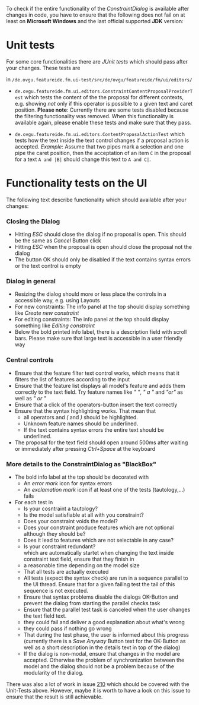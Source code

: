 To check if the entire functionality of the *ConstraintDialog* is available after changes in code, you have to ensure that the following does not fail on at least on **Microsoft Windows** and the last official supported **JDK** version:

# Unit tests
For some core functionalities there are *JUnit tests* which should pass after your changes. These tests are

in `/de.ovgu.featureide.fm.ui-test/src/de/ovgu/featureide/fm/ui/editors/`

* `de.ovgu.featureide.fm.ui.editors.ConstraintContentProposalProviderTest`  which tests the content of the the proposal for different contexts, e.g. showing *not* only if this operator is possible to a given text and caret position. **Please note**: Currently there are some tests disabled because the filtering functionality was removed. When this functionality is available again, please enable these tests and make sure that they pass.

* `de.ovgu.featureide.fm.ui.editors.ContentProposalActionTest` which tests how the text inside the text control changes if a proposal action is accepted. *Example*: Assume that two pipes mark a selection and one pipe the caret position, then the acceptation of an item `C` in the proposal for a text `A and |B|` should change this text to `A and C|`.

# Functionality tests on the UI

The following text describe functionality which should available after your changes:

### Closing the Dialog
* Hitting *ESC* should close the dialog if no proposal is open. This should be the same as *Cancel* Button click
* Hitting *ESC* when the proposal is open should close the proposal not the dialog
* The button OK should only be disabled if the text contains syntax errors or the text control is empty

### Dialog in general
* Resizing the dialog should more or less place the controls in a accessible way, e.g. using Layouts
* For new constraints: The info panel at the top should display something like *Create new constraint*
* For editing constraints: The info panel at the top should display something like *Editing constraint*
* Below the bold printed info label, there is a description field with scroll bars. Please make sure that large text is accessible in a user friendly way

### Central controls
* Ensure that the feature filter text control works, which means that it filters the list of features according to the input
* Ensure that the feature list displays all model's feature and adds them correctly to the text field. Try feature names like *"   "*, *"  a  "* and *"or"* as well as *" or "*
* Ensure that a click of the operators-button insert the text correctly
* Ensure that the syntax highlighting works. That mean that 
    * all operators and *(* and *)* should be highlighted. 
    * Unknown feature names should be underlined. 
    * If the text contains syntax errors the entire text should be underlined.
* The proposal for the text field should open around 500ms after waiting or immediately after pressing *Ctrl+Space* at the keyboard

### More details to the ConstraintDialog as "BlackBox"
* The bold info label at the top should be decorated with
    * An *error mark* icon for syntax errors
    * An *exclamation mark* icon if at least one of the tests (tautology,...) fails
* For each test in
    * Is your cosntraint a tautology?
    * Is the model satisfiable at all with you constraint?
    * Does your constraint voids the model?
    * Does your constraint produce features which are not optional although they should be?
    * Does it lead to features which are not selectable in any case?
    * Is your constraint redundant?   
  which are automatically startet when changing the text inside constraint text field, ensure that they finish in
    * a reasonable time depending on the model size
    * That all tests are actually executed
    * All tests (expect the syntax check) are run in a sequence parallel to the UI thread. Ensure that for a given failing test the tail of this sequence is not executed.
    * Ensure that syntax problems disable the dialogs OK-Button and prevent the dialog from starting the parallel checks task
    * Ensure that the parallel test task is canceled when the user changes the text field text.
    * they could fail and deliver a good explanation about what's wrong
    * they could pass if nothing go wrong
    * That during the test phase, the user is informed about this progress (currently there is a *Save Anyway* Button text for the OK-Button as well as a short description in the details text in top of the dialog)
    * If the dialog is non-modal, ensure that changes in the model are accepted. Otherwise the problem of synchronization between the model and the dialog should not be a problem because of the modularity of the dialog.

There was also a lot of work in issue [210](https://github.com/tthuem/FeatureIDE/issues/210) which should be covered with the Unit-Tests above. However, maybe it is worth to have a look on this issue to ensure that the result is still achievable.
   